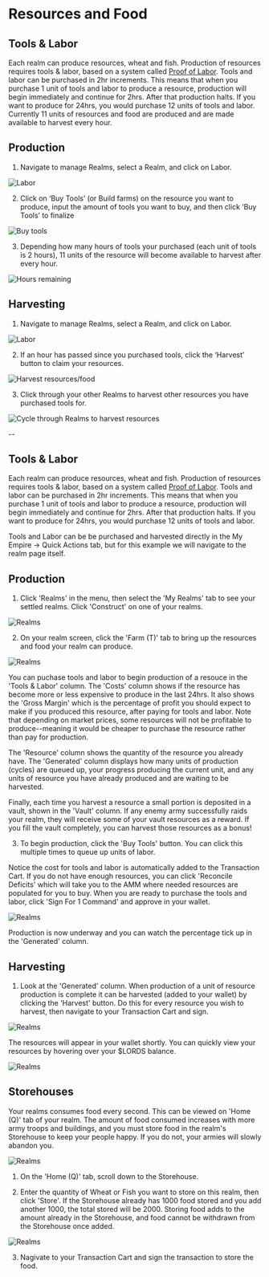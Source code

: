 # Resources and Food

## Tools & Labor

Each realm can produce resources, wheat and fish. Production of resources requires tools & labor, based on a system called [Proof of Labor](https://medium.com/@bibliothecaDAO/introducing-proof-of-labor-to-realms-eternum-774cc1a86bc). Tools and labor can be purchased in 2hr increments. This means that when you purchase 1 unit of tools and labor to produce a resource, production will begin immediately and continue for 2hrs. After that production halts. If you want to produce for 24hrs, you would purchase 12 units of tools and labor. Currently 11 units of resources and food are produced and are made available to harvest every hour.

## Production

1. Navigate to manage Realms, select a Realm, and click on Labor.

![Labor](../static/img/eternum/tools-labor-1.png)

2. Click on ‘Buy Tools’ (or Build farms) on the resource you want to produce, input the amount of tools you want to buy, and then click ‘Buy Tools’ to finalize

![Buy tools](../static/img/eternum/tools-labor-2.png)

3. Depending how many hours of tools your purchased (each unit of tools is 2 hours), 11 units of the resource will become available to harvest after every hour.

![Hours remaining](../static/img/eternum/tools-labor-3.png)

## Harvesting

1. Navigate to manage Realms, select a Realm, and click on Labor.

![Labor](../static/img/eternum/tools-labor-1.png)

2. If an hour has passed since you purchased tools, click the ‘Harvest’ button to claim your resources.

![Harvest resources/food](../static/img/eternum/tools-labor-4.png)

3. Click through your other Realms to harvest other resources you have purchased tools for. 

![Cycle through Realms to harvest resources](../static/img/eternum/tools-labor-5.png)


--
## Tools & Labor

Each realm can produce resources, wheat and fish. Production of resources requires tools & labor, based on a system called [Proof of Labor](https://medium.com/@bibliothecaDAO/introducing-proof-of-labor-to-realms-eternum-774cc1a86bc). Tools and labor can be purchased in 2hr increments. This means that when you purchase 1 unit of tools and labor to produce a resource, production will begin immediately and continue for 2hrs. After that production halts. If you want to produce for 24hrs, you would purchase 12 units of tools and labor.

Tools and Labor can be be purchased and harvested directly in the My Empire -> Quick Actions tab, but for this example we will navigate to the realm page itself.


## Production

1. Click 'Realms' in the menu, then select the 'My Realms' tab to see your settled realms. Click 'Construct' on one of your realms.


![Realms](static/img/alpha/resources1.png)

2. On your realm screen, click the 'Farm (T)' tab to bring up the resources and food your realm can produce.

![Realms](static/img/alpha/resources2.png)

You can puchase tools and labor to begin production of a resouce in the 'Tools & Labor' column. The 'Costs' column shows if the resource has become more or less expensive to produce in the last 24hrs. It also shows the 'Gross Margin' which is the percentage of profit you should expect to make if you produced this resource, after paying for tools and labor. Note that depending on market prices, some resources will not be profitable to produce--meaning it would be cheaper to purchase the resource rather than pay for production.

The 'Resource' column shows the quantity of the resource you already have. The 'Generated' column displays how many units of production (cycles) are queued up, your progress producing the current unit, and any units of resource you have already produced and are waiting to be harvested.

Finally, each time you harvest a resource a small portion is deposited in a vault, shown in the 'Vault' column. If any enemy army successfully raids your realm, they will receive some of your vault resources as a reward. If you fill the vault completely, you can harvest those resources as a bonus!

3. To begin production, click the 'Buy Tools' button. You can click this multiple times to queue up units of labor. 

Notice the cost for tools and labor is automatically added to the Transaction Cart. If you do not have enough resources, you can click 'Reconcile Deficits' which will take you to the AMM where needed resources are populated for you to buy. When you are ready to purchase the tools and labor, click 'Sign For 1 Command' and approve in your wallet.

![Realms](static/img/alpha/resources3.png)

Production is now underway and you can watch the percentage tick up in the 'Generated' column.


## Harvesting

1. Look at the 'Generated' column. When production of a unit of resource production is complete it can be harvested (added to your wallet) by clicking the 'Harvest' button. Do this for every resource you wish to harvest, then navigate to your Transaction Cart and sign.

![Realms](static/img/alpha/resources4.png)

The resources will appear in your wallet shortly. You can quickly view your resources by hovering over your $LORDS balance.

![Realms](static/img/alpha/resources5.png)


## Storehouses

Your realms consumes food every second. This can be viewed on 'Home (Q)' tab of your realm. The amount of food consumed increases with more army troops and buildings, and you must store food in the realm's Storehouse to keep your people happy. If you do not, your armies will slowly abandon you.

![Realms](static/img/alpha/resources6.png)

1. On the 'Home (Q)' tab, scroll down to the Storehouse.

2. Enter the quantity of Wheat or Fish you want to store on this realm, then click 'Store'. If the Storehouse already has 1000 food stored and you add another 1000, the total stored will be 2000. Storing food adds to the amount already in the Storehouse, and food cannot be withdrawn from the Storehouse once added.

![Realms](static/img/alpha/resources7.png)

3. Nagivate to your Transaction Cart and sign the transaction to store the food.
